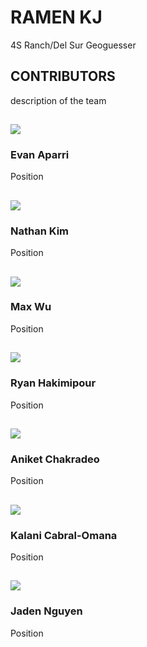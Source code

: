 <!--Start of Website Content-->
<div class="index-header">
    <h1>RAMEN KJ</h1>
    <p>4S Ranch/Del Sur Geoguesser</p>
</div>

<!--About Our Team-->
<section class="team">
    <h1>CONTRIBUTORS</h1>
    <p>description of the team</p>
    <div class="row">
        <div class="team-col">
            <h1><a href="https://github.com/chewyboba10"><img src ="https://avatars.githubusercontent.com/u/111486836?v=4"></a></h1>
            <h3>Evan Aparri</h3>
            <p>Position</p>
        </div>
        <div class="team-col">
            <h1><a href="https://github.com/nsk1207"><img src ="https://avatars.githubusercontent.com/u/111671962?v=4"></a></h1>
            <h3>Nathan Kim</h3>
            <p>Position</p>
        </div>
        <div class="team-col">
            <h1><a href="https://github.com/mmaxwu"><img src ="https://avatars.githubusercontent.com/u/111472429?v=4"></a></h1>
            <h3>Max Wu</h3>
            <p>Position</p>
        </div>
    </div>
</section>
<section class="team1">
<div class="row">
    <div class="team-col">
        <h1><a href="https://github.com/RyanHaki"><img src ="https://avatars.githubusercontent.com/u/111466991?v=4"></a></h1>
        <h3>Ryan Hakimipour</h3>
        <p>Position</p>
    </div>
    <div class="team-col">
        <h1><a href="https://github.com/AniCricKet"><img src ="https://avatars.githubusercontent.com/u/91163802?v=4"></a></h1>
        <h3>Aniket Chakradeo</h3>
        <p>Position</p>
    </div>
    <div class="team-col">
        <h1><a href="https://github.com/kalanicabralomana"><img src ="https://avatars.githubusercontent.com/u/111479439?v=4"></a></h1>
        <h3>Kalani Cabral-Omana</h3>
        <p>Position</p>
    </div>
    <div class="team-col">
        <h1><a href="https://github.com/raisinbran25"><img src ="https://avatars.githubusercontent.com/u/83891698?v=4"></a></h1>
        <h3>Jaden Nguyen</h3>
        <p>Position</p>
    </div>
</div>
</section>
